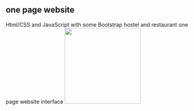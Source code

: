 ## one page website
Html/CSS and JavaScript with some Bootstrap hostel and restaurant one page website interface
<img src="https://i.ibb.co/gyPqHhv/2021-07-25-20-32-localhost.png" width="200px">
